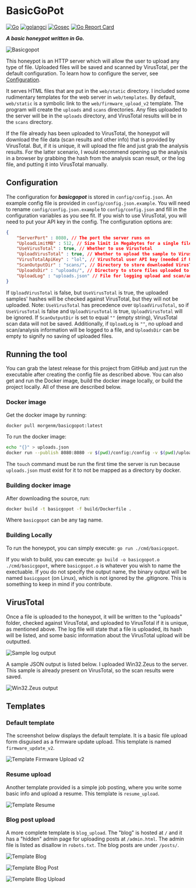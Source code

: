 # BasicGoPot
[![Go](https://github.com/morgenm/basicgopot/actions/workflows/go.yml/badge.svg)](https://github.com/morgenm/basicgopot/actions/workflows/go.yml)
[![golangci](https://github.com/morgenm/basicgopot/actions/workflows/golangci-lint.yml/badge.svg)](https://github.com/morgenm/basicgopot/actions/workflows/golangci-lint.yml)
[![Gosec](https://github.com/morgenm/basicgopot/actions/workflows/gosec.yml/badge.svg)](https://github.com/morgenm/basicgopot/actions/workflows/gosec.yml)
[![Go Report Card](https://goreportcard.com/badge/github.com/morgenm/basicgopot)](https://goreportcard.com/report/github.com/morgenm/basicgopot)

**_A basic honeypot written in Go._**

![Basicgopot](https://raw.githubusercontent.com/morgenm/basicgopot/275d8f8fedc251dedce6a047a0cd8b023a94f2f8/docs/basicgopot.gif)

This honeypot is an HTTP server which will allow the user to upload any type of file. Uploaded files will be saved and scanned by VirusTotal, per the default configuration. To learn how to configure the server, see [Configuration](#configuration).

It serves HTML files that are put in the `web/static` directory. I included some rudimentary templates for the web server in `web/templates`. By default, `web/static` is a symbolic link to the `web/firmware_upload_v2` template. The program will create the `uploads` and `scans` directories. Any files uploaded to the server will be in the `uploads` directory, and VirusTotal results will be in the `scans` directory.

If the file already has been uploaded to VirusTotal, the honeypot will download the file data (scan results and other info) that is provided by VirusTotal. But, if it is unique, it will upload the file and just grab the analysis results. For the latter scenario, I would recommend opening up the analysis in a browser by grabbing the hash from the analysis scan result, or the log file, and putting it into VirusTotal manually.

## Configuration
The configuration for **_basicgopot_** is stored in `config/config.json`. An example config file is provided in `config/config.json.example`. You will need to rename `config/config.json.example` to `config/config.json` and fill in the configuration variables as you see fit. If you wish to use VirusTotal, you will need to put your API key in the config. The configuration options are:
```json
{
    "ServerPort" : 8080, // The port the server runs on
    "UploadLimitMB" : 512, // Size limit in Megabytes for a single file upload to the server
    "UseVirusTotal" : true, // Whether to use VirusTotal 
    "UploadVirusTotal" : true, // Whether to upload the sample to VirusTotal if its unique
    "VirusTotalApiKey" : "lol", // VirusTotal user API key (needed if UseVirusTotal is true)
    "ScanOutputDir" : "scans/", // Directory to store downloaded VirusTotal scans in 
    "UploadsDir" : "uploads/", // Directory to store files uploaded to the server
    "UploadLog" : "uploads.json" // File for logging upload and scan/analysis information
}
```

If `UploadVirusTotal` is false, but `UseVirusTotal` is true, the uploaded samples' hashes will be checked against VirusTotal, but they will not be uploaded. Note: `UseVirusTotal` has precedence over `UploadVirusTotal`, so if `UseVirusTotal` is false and `UploadVirusTotal` is true, `UploadVirusTotal` will be ignored. If `ScanOutputDir` is set to equal `""` (empty string), VirusTotal scan data will not be saved. Additionally, if `UploadLog` is `""`, no upload and scan/analysis information will be logged to a file, and `UploadsDir` can be empty to signify no saving of uploaded files.

## Running the tool

You can grab the latest release for this project from GitHub and just run the executable after creating the config file as described above. You can also get and run the Docker image, build the docker image locally, or build the project locally. All of these are described below.

### Docker image

Get the docker image by running:
```bash
docker pull morgenm/basicgopot:latest
```

To run the docker image:
```bash
echo "{}" > uploads.json
docker run --publish 8080:8080 -v $(pwd)/config:/config -v $(pwd)/uploads:/uploads-docker:rw -v $(pwd)/scans:/scans -v $(pwd)/uploads.json:/uploads.json basicgopot
```
The `touch` command must be run the first time the server is run because `uploads.json` must exist for it to not be mapped as a directory by docker.

### Building docker image

After downloading the source, run:
```bash
docker build -t basicgopot -f build/Dockerfile .
```
Where `basicgopot` can be any tag name.

### Building Locally
To run the honeypot, you can simply execute: `go run ./cmd/basicgopot`. 

If you wish to build, you can execute: `go build -o basicgopot.o ./cmd/basicgopot`, where `basicgopot.o` is whatever you wish to name the exectuable. If you do not specify the output name, the binary output will be named `basicgopot` (on Linux), which is not ignored by the .gitignore. This is something to keep in mind if you contribute.

## VirusTotal
Once a file is uploaded to the honeypot, it will be written to the "uploads" folder, checked against VirusTotal, and uploaded to VirusTotal if it is unique, as mentioned above. The log file will state that a file is uploaded, its hash will be listed, and some basic information about the VirusTotal upload will be outputted. 

![Sample log output](https://github.com/morgenm/basicgopot/blob/assets/docs/log.png?raw=true "Sample log output")

A sample JSON output is listed below. I uploaded Win32.Zeus to the server. This sample is already present on VirusTotal, so the scan results were saved.

![Win32.Zeus output](https://github.com/morgenm/basicgopot/blob/assets/docs/win32_zeus.png?raw=true "Win32.Zeus output")

## Templates
### Default template
The screenshot below displays the default template. It is a basic file upload form disguised as a firmware update upload. This template is named `firmware_update_v2`.

![Template Firmware Upload v2](https://github.com/morgenm/basicgopot/blob/assets/docs/template_firmware_upload_v2.png?raw=true "Default template")

### Resume upload
Another template provided is a simple job posting, where you write some basic info and upload a resume. This template is `resume_upload`.

![Template Resume](https://github.com/morgenm/basicgopot/blob/assets/docs/template_resume.png?raw=true "Resume template")

### Blog post upload
A more complete template is `blog_upload`. The "blog" is hosted at `/` and it has a "hidden" admin page for uploading posts at `/admin.html`. The admin file is listed as disallow in `robots.txt`. The blog posts are under `/posts/`. 

![Template Blog](https://github.com/morgenm/basicgopot/blob/assets/docs/template_blog_index.png?raw=true "Blog template")

![Template Blog Post](https://github.com/morgenm/basicgopot/blob/assets/docs/template_blog_post.png?raw=true "Blog post")

![Template Blog Upload](https://github.com/morgenm/basicgopot/blob/assets/docs/template_blog_upload.png?raw=true "Blog admin upload")
